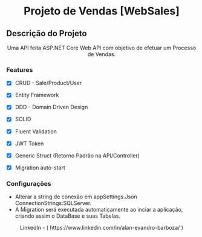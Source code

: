 <h1 align="center"> Projeto de Vendas [WebSales] </h1>

## Descrição do Projeto
<p align="center"> Uma API feita ASP.NET Core Web API com objetivo de efetuar um Processo de Vendas. <br> </p>
				   

### Features

- [x] CRUD - Sale/Product/User
- [x] Entity Framework

- [x] DDD - Domain Driven Design
- [x] SOLID

- [x] Fluent Validation
- [x] JWT Token

- [x] Generic Struct (Retorno Padrão na API/Controller)
- [x] Migration auto-start

### Configurações 
  * Alterar a string de conexão em appSettings.Json ConnectionStrings:SQLServer.
  * A Migration será executada automaticamente ao inciar a aplicação, criando assim o DataBase e suas Tabelas.


<p align="center"> LinkedIn - ( https://www.linkedin.com/in/alan-evandro-barboza/ ) </p>
